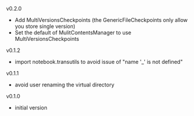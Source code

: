 v0.2.0
- Add MultiVersionsCheckpoints (the GenericFileCheckpoints only allow you store single version)
- Set the default of MulitContentsManager to use MultiVersionsCheckpoints

v0.1.2
- import notebook.transutils to avoid issue of "name '_' is not defined"

v0.1.1
- avoid user renaming the virtual directory

v0.1.0
- initial version
